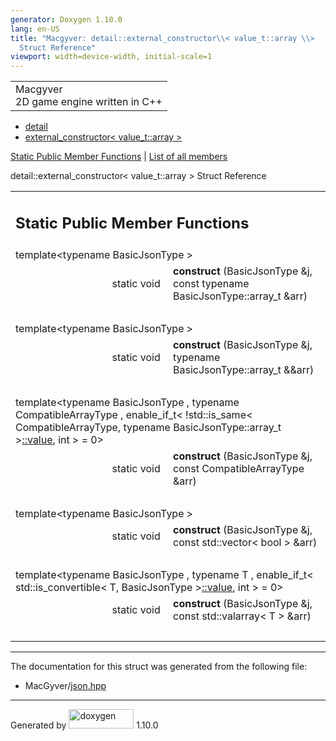 ```yaml
---
generator: Doxygen 1.10.0
lang: en-US
title: "Macgyver: detail::external_constructor\\< value_t::array \\>
  Struct Reference"
viewport: width=device-width, initial-scale=1
---
```


<div id="top">

<div id="titlearea">

<table data-cellspacing="0" data-cellpadding="0">
<colgroup>
<col style="width: 100%" />
</colgroup>
<tbody>
<tr id="projectrow" class="odd">
<td id="projectalign"><div id="projectname">
Macgyver
</div>
<div id="projectbrief">
2D game engine written in C++
</div></td>
</tr>
</tbody>
</table>

</div>

<div id="main-nav">

</div>

<div id="nav-path" class="navpath">

- <a href="namespacedetail.html" class="el">detail</a>
- <a
  href="structdetail_1_1external__constructor_3_01value__t_1_1array_01_4.html"
  class="el">external_constructor&lt; value_t::array &gt;</a>

</div>

</div>

<div class="header">

<div class="summary">

[Static Public Member Functions](#pub-static-methods) \| [List of all
members](structdetail_1_1external__constructor_3_01value__t_1_1array_01_4-members.html)

</div>

<div class="headertitle">

<div class="title">

detail::external_constructor\< value_t::array \> Struct Reference

</div>

</div>

</div>

<div class="contents">

<table class="memberdecls">
<colgroup>
<col style="width: 50%" />
<col style="width: 50%" />
</colgroup>
<tbody>
<tr class="odd heading">
<td colspan="2"><h2 id="static-public-member-functions"
class="groupheader"><span id="pub-static-methods"></span> Static Public
Member Functions</h2></td>
</tr>
<tr id="r_ab4ee01b86545c25823e95f06bfb8cec3"
class="even memitem:ab4ee01b86545c25823e95f06bfb8cec3">
<td colspan="2" class="memTemplParams"><span
id="ab4ee01b86545c25823e95f06bfb8cec3"></span> template&lt;typename
BasicJsonType &gt;</td>
</tr>
<tr class="odd memitem:ab4ee01b86545c25823e95f06bfb8cec3">
<td class="memTemplItemLeft" style="text-align: right;"
data-valign="top">static void </td>
<td class="memTemplItemRight"
data-valign="bottom"><strong>construct</strong> (BasicJsonType &amp;j,
const typename BasicJsonType::array_t &amp;arr)</td>
</tr>
<tr class="even separator:ab4ee01b86545c25823e95f06bfb8cec3">
<td colspan="2" class="memSeparator"> </td>
</tr>
<tr id="r_aa1344db7d6793021693563dca416e5b4"
class="odd memitem:aa1344db7d6793021693563dca416e5b4">
<td colspan="2" class="memTemplParams"><span
id="aa1344db7d6793021693563dca416e5b4"></span> template&lt;typename
BasicJsonType &gt;</td>
</tr>
<tr class="even memitem:aa1344db7d6793021693563dca416e5b4">
<td class="memTemplItemLeft" style="text-align: right;"
data-valign="top">static void </td>
<td class="memTemplItemRight"
data-valign="bottom"><strong>construct</strong> (BasicJsonType &amp;j,
typename BasicJsonType::array_t &amp;&amp;arr)</td>
</tr>
<tr class="odd separator:aa1344db7d6793021693563dca416e5b4">
<td colspan="2" class="memSeparator"> </td>
</tr>
<tr id="r_ae399adc0d10013a567e8646807d650b5"
class="even memitem:ae399adc0d10013a567e8646807d650b5">
<td colspan="2" class="memTemplParams"><span
id="ae399adc0d10013a567e8646807d650b5"></span> template&lt;typename
BasicJsonType , typename CompatibleArrayType , enable_if_t&lt;
!std::is_same&lt; CompatibleArrayType, typename BasicJsonType::array_t
&gt;<a
href="namespacedetail.html#a47b1bb0bbd3596589ed9187059c312efa2063c1608d6e0baf80249c42e2be5804"
class="el">::value</a>, int &gt; = 0&gt;</td>
</tr>
<tr class="odd memitem:ae399adc0d10013a567e8646807d650b5">
<td class="memTemplItemLeft" style="text-align: right;"
data-valign="top">static void </td>
<td class="memTemplItemRight"
data-valign="bottom"><strong>construct</strong> (BasicJsonType &amp;j,
const CompatibleArrayType &amp;arr)</td>
</tr>
<tr class="even separator:ae399adc0d10013a567e8646807d650b5">
<td colspan="2" class="memSeparator"> </td>
</tr>
<tr id="r_a8d6adedb6b308d21cd8a02b68f6cb3c3"
class="odd memitem:a8d6adedb6b308d21cd8a02b68f6cb3c3">
<td colspan="2" class="memTemplParams"><span
id="a8d6adedb6b308d21cd8a02b68f6cb3c3"></span> template&lt;typename
BasicJsonType &gt;</td>
</tr>
<tr class="even memitem:a8d6adedb6b308d21cd8a02b68f6cb3c3">
<td class="memTemplItemLeft" style="text-align: right;"
data-valign="top">static void </td>
<td class="memTemplItemRight"
data-valign="bottom"><strong>construct</strong> (BasicJsonType &amp;j,
const std::vector&lt; bool &gt; &amp;arr)</td>
</tr>
<tr class="odd separator:a8d6adedb6b308d21cd8a02b68f6cb3c3">
<td colspan="2" class="memSeparator"> </td>
</tr>
<tr id="r_afe050b2957d0a1f416107909d919a772"
class="even memitem:afe050b2957d0a1f416107909d919a772">
<td colspan="2" class="memTemplParams"><span
id="afe050b2957d0a1f416107909d919a772"></span> template&lt;typename
BasicJsonType , typename T , enable_if_t&lt; std::is_convertible&lt; T,
BasicJsonType &gt;<a
href="namespacedetail.html#a47b1bb0bbd3596589ed9187059c312efa2063c1608d6e0baf80249c42e2be5804"
class="el">::value</a>, int &gt; = 0&gt;</td>
</tr>
<tr class="odd memitem:afe050b2957d0a1f416107909d919a772">
<td class="memTemplItemLeft" style="text-align: right;"
data-valign="top">static void </td>
<td class="memTemplItemRight"
data-valign="bottom"><strong>construct</strong> (BasicJsonType &amp;j,
const std::valarray&lt; T &gt; &amp;arr)</td>
</tr>
<tr class="even separator:afe050b2957d0a1f416107909d919a772">
<td colspan="2" class="memSeparator"> </td>
</tr>
</tbody>
</table>

------------------------------------------------------------------------

The documentation for this struct was generated from the following file:

- MacGyver/<a href="json_8hpp_source.html" class="el">json.hpp</a>

</div>

------------------------------------------------------------------------

<span class="small">Generated
by [<img src="doxygen.svg" class="footer" width="104" height="31"
alt="doxygen" />](https://www.doxygen.org/index.html) 1.10.0</span>
